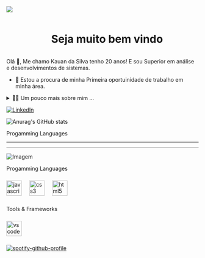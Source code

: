 <!--divisor-->
<img src="https://user-images.githubusercontent.com/73097560/115834477-dbab4500-a447-11eb-908a-139a6edaec5c.gif">

<!--título-->
<div id="user-content-toc">
  <ul align="center">
    <summary><h1 style="display: inline-block">Seja muito bem vindo </h1></summary>
</div>

<!--- snake --->

<!-- Presentation -->
<p>
 Olá 👋, Me chamo Kauan da Silva tenho 20 anos! E sou Superior em análise e desenvolvimentos de sistemas.

  - 🔭 Estou a procura de minha Primeira oportuinidade de trabalho em minha área.
</p>

<!-- Dropdown -->
<details>
  
  <summary>👨‍💻 Um pouco mais sobre mim ...</summary> 

  - ⚡ Posso dizer que sou bastente curioso pois não há como não se surpreender com o que podemos fazer hoje em dia. Desde pequenos toques em nossos celular nas quais podemem em questão de segundos mudar algo a quilômetros de distâncias ou até mesmo coisas mais comuns em nosso cotidiano.
    
  - 💻 Estudo Front-end , tenho alguns pequenos projetos.
</details>


<!-- Links -->
 <!-- [![Instagram](https://img.shields.io/badge/Instagram-E4405F?style=for-the-badge&logo=instagram&logoColor=white)] IG -->
[![LinkedIn](https://img.shields.io/badge/LinkedIn-0077B5?style=for-the-badge&logo=linkedin&logoColor=white)](https://www.linkedin.com/in/kauan-da-silva-ribeiro-8399b6295/)



<!-- GithubStats -->
![Anurag's GitHub stats](https://github-readme-stats.vercel.app/api?username=KauanSR1&theme=dark&show_icons=true)


<p align="left">Progamming Languages</p>

---

---


<!-- Portfolio 
## Portfolio: 
- -->


<!-- GIF -->
<p align="left">
  <img align="center" src="https://steamuserimages-a.akamaihd.net/ugc/785233987053391232/C60BB8D28229855A2A588225919B45CFA58012C2/?imw=5000&imh=5000&ima=fit&impolicy=Letterbox&imcolor=%23000000&letterbox=false" alt="Imagem">
</p>


<p align="left">Progamming Languages</p>

###

<div align="left">
  <img src="https://cdn.jsdelivr.net/gh/devicons/devicon/icons/javascript/javascript-original.svg" height="40" alt="javascript logo"  />
  <img width="12" />
  <img src="https://cdn.jsdelivr.net/gh/devicons/devicon/icons/css3/css3-original.svg" height="40" alt="css3 logo"  />
  <img width="12" />
  <img src="https://cdn.jsdelivr.net/gh/devicons/devicon/icons/html5/html5-original.svg" height="40" alt="html5 logo"  />
</div>

###

<p align="left">Tools & Frameworks</p>

###

<div align="left">
  <img src="https://cdn.jsdelivr.net/gh/devicons/devicon/icons/vscode/vscode-original.svg" height="40" alt="vscode logo"  />
</div>

###

<!--Spotify-->
[![spotify-github-profile](https://spotify-github-profile.vercel.app/api/view?uid=314n262ypwksbtbm4clicgrmpknq&cover_image=true&theme=default&show_offline=false&background_color=121212&interchange=false&bar_color_cover=true)](https://github.com/kittinan/spotify-github-profile)
